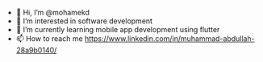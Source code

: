 - 👋 Hi, I’m @mohamekd
- 👀 I’m interested in software development
- 🌱 I’m currently learning mobile app development using flutter
- 📫 How to reach me https://www.linkedin.com/in/muhammad-abdullah-28a9b0140/

<!---
mohamekd/mohamekd is a ✨ special ✨ repository because its `README.md` (this file) appears on your GitHub profile.
You can click the Preview link to take a look at your changes.
--->
